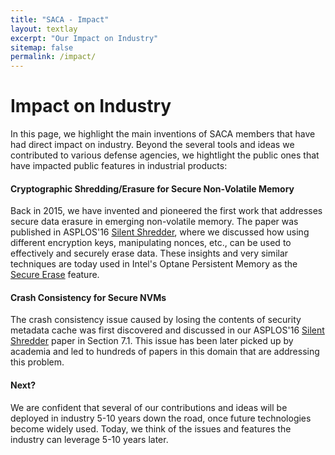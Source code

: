 ```yaml
---
title: "SACA - Impact"
layout: textlay
excerpt: "Our Impact on Industry"
sitemap: false
permalink: /impact/
---
```


# Impact on Industry

In this page, we highlight the main inventions of SACA members that have had direct impact on industry. Beyond the several tools and ideas we contributed to various defense agencies, we hightlight the public ones that have impacted public features in industrial products:

#### Cryptographic Shredding/Erasure for Secure Non-Volatile Memory
Back in 2015, we have invented and pioneered the first work that addresses secure data erasure in emerging non-volatile memory. The paper was published in ASPLOS'16 [Silent Shredder](https://dl.acm.org/doi/10.1145/2980024.2872377), where we discussed how using different encryption keys, manipulating nonces, etc., can be used to effectively and securely erase data. These insights and very similar techniques are today used in Intel's Optane Persistent Memory as the [Secure Erase](https://software.intel.com/content/www/us/en/develop/articles/how-to-securely-erase-data-on-intel-optane-persistent-memory.html) feature.



#### Crash Consistency for Secure NVMs
The crash consistency issue caused by losing the contents of security metadata cache was first discovered and discussed in our ASPLOS'16 [Silent Shredder](https://dl.acm.org/doi/10.1145/2980024.2872377) paper in Section 7.1. This issue has been later picked up by academia and led to hundreds of papers in this domain that are addressing this problem.


#### Next?
We are confident that several of our contributions and ideas will be deployed in industry 5-10 years down the road, once future technologies become widely used. Today, we think of the issues and features the industry can leverage 5-10 years later.
